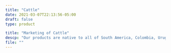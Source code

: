 ```yaml
---
title: "Cattle"
date: 2021-03-07T22:13:56-05:00
draft: false
type: product

title: "Marketing of Cattle"
descp: "Our products are native to all of South America, Colombia, Uruguay, Brazil, Argentina, Peru, Chile, Bolivia and Paraguay. Our Cattle come from the following breeds Brahman, Nelore, Angus, Overo Colorado and Hereford."
file: ""
---
```


